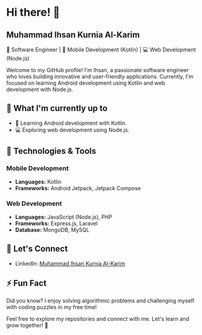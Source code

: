 # Hi there! 👋
## Muhammad Ihsan Kurnia Al-Karim

🚀 Software Engineer | 📱 Mobile Development (Kotlin) | 💻 Web Development (Node.js)

Welcome to my GitHub profile! I'm Ihsan, a passionate software engineer who loves building innovative and user-friendly applications. Currently, I'm focused on learning Android development using Kotlin and web development with Node.js.

## 🌱 What I'm currently up to

- 📱 Learning Android development with Kotlin.
- 💻 Exploring web development using Node.js.

## 🚀 Technologies & Tools

### Mobile Development

- **Languages:** Kotlin
- **Frameworks:** Android Jetpack, Jetpack Compose

### Web Development

- **Languages:** JavaScript (Node.js), PHP
- **Frameworks:** Express.js, Laravel
- **Database:** MongoDB, MySQL

## 🤝 Let's Connect

- LinkedIn: [Muhammad Ihsan Kurnia Al-Karim](https://www.linkedin.com/in/muhammad-ihsan-kurnia-al-karim-57a472227/)

## ⚡ Fun Fact

Did you know? I enjoy solving algorithmic problems and challenging myself with coding puzzles in my free time!

Feel free to explore my repositories and connect with me. Let's learn and grow together! 🌟

<!--
**ihsankarim/ihsankarim** is a ✨ _special_ ✨ repository because its `README.md` (this file) appears on your GitHub profile.
- Twitter: [@ihsankarim](https://twitter.com/ihsankarim)
- Portfolio: [ihsankarim.com](https://ihsankarim.com)
Here are some ideas to get you started:

- 🔭 I’m currently working on ...
- 🌱 I’m currently learning ...
- 👯 I’m looking to collaborate on ...
- 🤔 I’m looking for help with ...
- 💬 Ask me about ...
- 📫 How to reach me: ...
- 😄 Pronouns: ...
- ⚡ Fun fact: ...
-->
